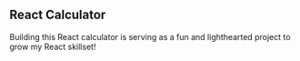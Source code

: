 
## React Calculator


Building this React calculator is serving as a fun and lighthearted project to grow my React skillset! 
